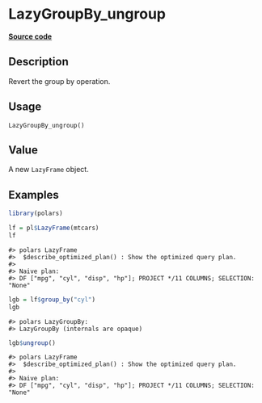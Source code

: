 

# LazyGroupBy_ungroup

[**Source code**](https://github.com/pola-rs/r-polars/tree/5765842071140bd7a822ebb4fd6b0ab652d73f0d/R/lazyframe__group_by.R#L121)

## Description

Revert the group by operation.

## Usage

<pre><code class='language-R'>LazyGroupBy_ungroup()
</code></pre>

## Value

A new <code>LazyFrame</code> object.

## Examples

``` r
library(polars)

lf = pl$LazyFrame(mtcars)
lf
```

    #> polars LazyFrame
    #>  $describe_optimized_plan() : Show the optimized query plan.
    #> 
    #> Naive plan:
    #> DF ["mpg", "cyl", "disp", "hp"]; PROJECT */11 COLUMNS; SELECTION: "None"

``` r
lgb = lf$group_by("cyl")
lgb
```

    #> polars LazyGroupBy: 
    #> LazyGroupBy (internals are opaque)

``` r
lgb$ungroup()
```

    #> polars LazyFrame
    #>  $describe_optimized_plan() : Show the optimized query plan.
    #> 
    #> Naive plan:
    #> DF ["mpg", "cyl", "disp", "hp"]; PROJECT */11 COLUMNS; SELECTION: "None"
